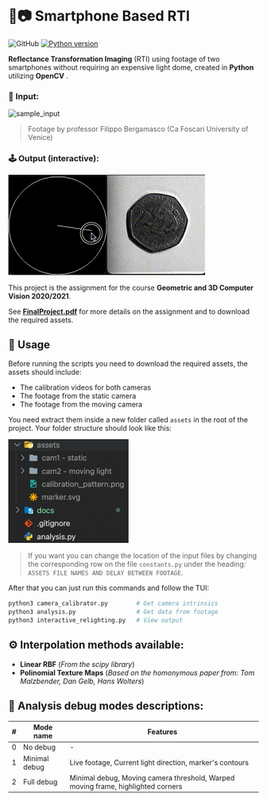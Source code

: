 # 🐍📷  Smartphone Based RTI

![GitHub](https://img.shields.io/github/license/Baccega/smartphone-based-rti)
[![Python version](https://img.shields.io/badge/Python-v3.10.4-blue.svg)](https://www.python.org/)

**Reflectance Transformation Imaging** (RTI) using footage of two smartphones without requiring an expensive light dome, created in **Python** utilizing **OpenCV** .

### 🎥 Input:

![sample_input](./docs/sample_input.gif)

> Footage by professor Filippo Bergamasco (Ca Foscari University of Venice)

### 🕹 Output (interactive):

![sample_output](./docs/sample_output.gif)


This project is the assignment for the course **Geometric and 3D Computer Vision 2020/2021**.

See **[FinalProject.pdf](FinalProject.pdf)** for more details on the assignment and to download the required assets. 

## 🔧 Usage

Before running the scripts you need to download the required assets, the assets should include: 
- The calibration videos for both cameras
- The footage from the static camera
- The footage from the moving camera

You need extract them inside a new folder called `assets` in the root of the project.
Your folder structure should look like this:

![folder_structure](./docs/folder_structure.png)

> If you want you can change the location of the input files by changing the corresponding row on the file `constants.py` under the heading: `ASSETS FILE NAMES AND DELAY BETWEEN FOOTAGE`.

After that you can just run this commands and follow the TUI: 

```bash
python3 camera_calibrator.py        # Get camera intrinsics
python3 analysis.py                 # Get data from footage
python3 interactive_relighting.py   # View output
```

## ⚙️ Interpolation methods available:

- **Linear RBF** (_From the scipy library_)
- **Polinomial Texture Maps** (_Based on the homonymous paper from: Tom Malzbender, Dan Gelb, Hans Wolters_)
## 🔬 Analysis debug modes descriptions:

| #   | Mode name     | Features                                                                         |
| --- | ------------- | -------------------------------------------------------------------------------- |
| 0   | No debug      | -                                                                                |
| 1   | Minimal debug | Live footage, Current light direction, marker's contours                         |
| 2   | Full debug    | Minimal debug, Moving camera threshold, Warped moving frame, highlighted corners |

